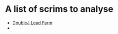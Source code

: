 # A list of scrims to analyse

* [DoubleJ Lead Farm](https://play.battlecode.org/clients/2022/visualizer.html?https://play.battlecode.org/replays/914538302becce14a48ae0747aa9e6.bc22)
* 